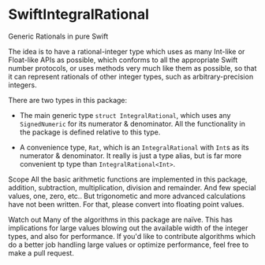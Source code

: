 # SwiftIntegralRational
Generic Rationals in pure Swift

The idea is to have a rational-integer type which uses as many Int-like or Float-like APIs as possible, which conforms to all the appropriate Swift number protocols, or uses methods very much like them as possible, so that it can represent rationals of other integer types, such as arbitrary-precision integers.


There are two types in this package:

- The main generic type `struct IntegralRational`, which uses any `SignedNumeric` for its numerator & denominator.  All the functionality in the package is defined relative to this type.

- A convenience type, `Rat`, which is an `IntegralRational` with `Int`s as its numerator & denominator.  It really is just a type alias, but is far more convenient tp type than `IntegralRational<Int>`.


Scope
All the basic arithmetic functions are implemented in this package, addition, subtraction, multiplication, division and remainder.  And few special values, one, zero, etc..   But trigonometic and more advanced calculations have not been written.  For that, please convert into floating point values.


Watch out
Many of the algorithms in this package are naïve.   This has implications for large values blowing out the available width of the integer types, and also for performance.  If you'd like to contribute algorithms which do a better job handling large values or optimize performance, feel free to make a pull request.
